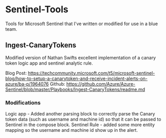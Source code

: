 # Sentinel-Tools

Tools for Microsoft Sentinel that I've written or modified for use in a blue team.


## Ingest-CanaryTokens

Modified version of Nathan Swifts excellent implementation of a canary token logic app and sentinel analytic rule.

Blog Post: https://techcommunity.microsoft.com/t5/microsoft-sentinel-blog/how-to-setup-a-canarytoken-and-receive-incident-alerts-on-azure/ba-p/1964076
Github: https://github.com/Azure/Azure-Sentinel/blob/master/Playbooks/Ingest-CanaryTokens/readme.md

### Modifications

Logic app - Added another parsing block to correctly parse the Canary token data (such as username and machine id) so that it can be passed to Sentinel in the compose block.
Sentinel Rule - added some more entity mapping so the username and machine id show up in the alert.



